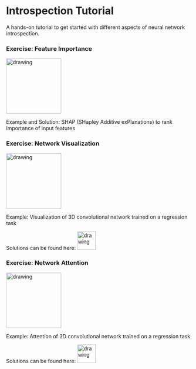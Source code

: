 # Introspection Tutorial
A hands-on tutorial to get started with different aspects of neural network introspection.

### Exercise: Feature Importance
<a target="_blank" rel="noopener noreferrer" href="https://colab.research.google.com/github/csheneka/introspection-tutorial/blob/main/shap_solutions.ipynb"><img src="https://colab.research.google.com/assets/colab-badge.svg" alt="drawing" width="150"/> </a>

Example and Solution: SHAP (SHapley Additive exPlanations) to rank importance of input features

### Exercise: Network Visualization
<a target="_blank" rel="noopener noreferrer" href="https://colab.research.google.com/github/csheneka/introspection-tutorial/blob/main/visualisation_3D-21cmPIE-Net.ipynb"><img src="https://colab.research.google.com/assets/colab-badge.svg" alt="drawing" width="150"/> </a>

Example: Visualization of 3D convolutional network trained on a regression task

Solutions can be found here: <a target="_blank" rel="noopener noreferrer" href="https://github.com/csheneka/introspection-tutorial/blob/main/visualisation_solutions.ipynb"> <img src="https://github.githubassets.com/images/modules/logos_page/GitHub-Mark.png" alt="drawing" width="50"/> </a> 

### Exercise: Network Attention
<a target="_blank" rel="noopener noreferrer" href="https://colab.research.google.com/github/csheneka/introspection-tutorial/blob/main/attention_exercise.ipynb"><img src="https://colab.research.google.com/assets/colab-badge.svg" alt="drawing" width="150"/> </a>

Example: Attention of 3D convolutional network trained on a regression task

Solutions can be found here: <a target="_blank" rel="noopener noreferrer" href="https://github.com/csheneka/introspection-tutorial/blob/main/attention_solutions.ipynb"> <img src="https://github.githubassets.com/images/modules/logos_page/GitHub-Mark.png" alt="drawing" width="50"/> </a> 

